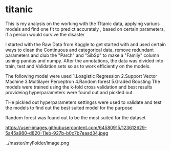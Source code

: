 # titanic
This is my analysis on the working with the TItanic data, applying variuos models and find one fit to predict accurately , based on certain parameters, if a person would survive the disaster

I started with the Raw Data from Kaggle to get started with and used certain ways to clean the Continuous and categorical data, remove redundant parameters and club the "Parch" and "SibSp" to make a "Family" column usning pandas and numpy. After the annotations, the data was divided into train, test and Validation sets so as to work efficiently on the models.

The following model were used 1.Loagistic Regression 2.Support Vector Machine 3.Multilayer Perceptron 4.Random forest 5.Graded Boosting The models were trained using the k-fold cross validation and best results provideing hyperparameters were found out and pickled out.

THe pickled out hyperparameters settingss were used to validate and test the models to find out the best suited model for the purpose

Random forest was found out to be the most suited for the dataset

https://user-images.githubusercontent.com/64580915/123612629-5a45a980-d820-11eb-927b-b0c7b7eaad34.jpeg

../master/myFolder/image.png
